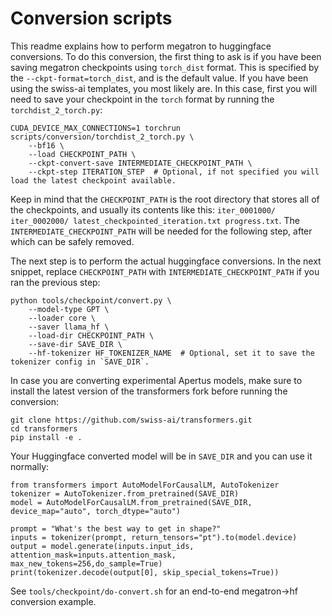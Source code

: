 # Conversion scripts

This readme explains how to perform megatron to huggingface conversions.
To do this conversion, the first thing to ask is if you have been saving megatron checkpoints using `torch_dist` format.
This is specified by the `--ckpt-format=torch_dist`, and is the default value.
If you have been using the swiss-ai templates, you most likely are.
In this case, first you will need to save your checkpoint in the `torch` format by running the `torchdist_2_torch.py`:
```
CUDA_DEVICE_MAX_CONNECTIONS=1 torchrun scripts/conversion/torchdist_2_torch.py \
	--bf16 \
	--load CHECKPOINT_PATH \
	--ckpt-convert-save INTERMEDIATE_CHECKPOINT_PATH \
	--ckpt-step ITERATION_STEP  # Optional, if not specified you will load the latest checkpoint available.
```

Keep in mind that the `CHECKPOINT_PATH` is the root directory that stores all of the checkpoints, and usually its contents like this: `iter_0001000/ iter_0002000/ latest_checkpointed_iteration.txt progress.txt`.
The `INTERMEDIATE_CHECKPOINT_PATH` will be needed for the following step, after which can be safely removed.

The next step is to perform the actual huggingface conversions.
In the next snippet, replace `CHECKPOINT_PATH` with `INTERMEDIATE_CHECKPOINT_PATH` if you ran the previous step:
```
python tools/checkpoint/convert.py \
	--model-type GPT \
	--loader core \
	--saver llama_hf \
	--load-dir CHECKPOINT_PATH \
	--save-dir SAVE_DIR \
	--hf-tokenizer HF_TOKENIZER_NAME  # Optional, set it to save the tokenizer config in `SAVE_DIR`.
```
In case you are converting experimental Apertus models, make sure to install the latest version of the transformers fork before running the conversion:
```
git clone https://github.com/swiss-ai/transformers.git
cd transformers
pip install -e .
```

Your Huggingface converted model will be in `SAVE_DIR` and you can use it normally:
```
from transformers import AutoModelForCausalLM, AutoTokenizer
tokenizer = AutoTokenizer.from_pretrained(SAVE_DIR)
model = AutoModelForCausalLM.from_pretrained(SAVE_DIR, device_map="auto", torch_dtype="auto")

prompt = "What's the best way to get in shape?"
inputs = tokenizer(prompt, return_tensors="pt").to(model.device)
output = model.generate(inputs.input_ids, attention_mask=inputs.attention_mask, max_new_tokens=256,do_sample=True)
print(tokenizer.decode(output[0], skip_special_tokens=True))
```

See `tools/checkpoint/do-convert.sh` for an end-to-end megatron->hf conversion example.
